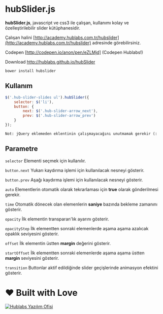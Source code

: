 hubSlider.js
=======
**hubSlider.js**, javascript ve css3 ile çalışan, kullanımı kolay ve özelleştirilebilir slider kütüphanesidir. 

Çalışan halini [http://academy.hublabs.com.tr/hubslider](http://academy.hublabs.com.tr/hubslider) adresinde görebilirsiniz.

Codepen [http://codepen.io/anon/pen/eZLMjd] (Codepen Hublabs!)

Download http://hublabs.github.io/hubSlider

```shell
bower install hubslider
```

Kullanım
--------
```js
$('.hub-slider-slides ul').hubSlider({
    selector: $('li'),
    button: {
        next: $('.hub-slider-arrow_next'),
        prev: $('.hub-slider-arrow_prev')
    }
});
```

`Not: jQuery eklemeden eklentinin çalışmayacağını unutmamak gerekir (:`

## Parametre

`selector` Elementi seçmek için kullanılır.

`button.next` Yukarı kaydırma işlemi için kullanılacak nesneyi gösterir.

`button.prev` Aşağı kaydırma işlemi için kullanılacak nesneyi gösterir.

`auto` Elementlerin otomatik olarak tekrarlaması için **true** olarak gönderilmesi gerekir.

`time` Otomatik dönecek olan elemenlerin **saniye** bazında bekleme zamanını gösterir.

`opacity` İlk elementin transparan'lık ayarını gösterir.

`opacityStep` İlk elementten sonraki elemenlerde aşama aşama azalıcak opaklık seviyesini gösterir.

`offset` İlk elementin üstten **margin** değerini gösterir.

`startOffset` İlk elementten sonraki elemenlerde aşama aşama üstten **margin** seviyesini gösterir.

`transition` Buttonlar aktif edildiğinde slider geçişlerinde animasyon efektini gösterir.


♥ Built with Love
=======
[![Hublabs Yazılım Ofisi](http://www.hublabs.com.tr/images/logo-white.png?v=13223423)](http://www.hublabs.com.tr)
